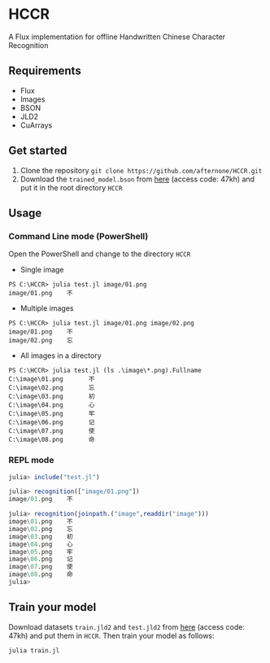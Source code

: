 # HCCR
A Flux implementation for offline Handwritten Chinese Character Recognition

## Requirements
+ Flux
+ Images
+ BSON
+ JLD2
+ CuArrays

## Get started
1. Clone the repository
`git clone https://github.com/afternone/HCCR.git`
2. Download the `trained_model.bson` from [here](https://pan.baidu.com/s/1YP3_KdrrdWQxacU8eyUnXg) (access code: 47kh) and put it in the root directory `HCCR`

## Usage
### Command Line mode (PowerShell)
Open the PowerShell and change to the directory `HCCR`
+ Single image
```
PS C:\HCCR> julia test.jl image/01.png
image/01.png    不
```
+ Multiple images
```
PS C:\HCCR> julia test.jl image/01.png image/02.png
image/01.png    不
image/02.png    忘
```
+ All images in a directory
```
PS C:\HCCR> julia test.jl (ls .\image\*.png).Fullname
C:\image\01.png       不
C:\image\02.png       忘
C:\image\03.png       初
C:\image\04.png       心
C:\image\05.png       牢
C:\image\06.png       记
C:\image\07.png       使
C:\image\08.png       命
```
### REPL mode
```julia
julia> include("test.jl")

julia> recognition(["image/01.png"])
image/01.png    不

julia> recognition(joinpath.("image",readdir("image")))
image\01.png    不
image\02.png    忘
image\03.png    初
image\04.png    心
image\05.png    牢
image\06.png    记
image\07.png    使
image\08.png    命
julia>
```
## Train your model
Download datasets `train.jld2` and `test.jld2` from [here](https://pan.baidu.com/s/1YP3_KdrrdWQxacU8eyUnXg) (access code: 47kh) and put them in `HCCR`.
Then train your model as follows:
```julia
julia train.jl
```
